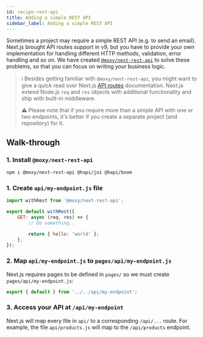 ```yaml
---
id: recipe-rest-api
title: Adding a simple REST API
sidebar_label: Adding a simple REST API
---
```


Sometimes a project may require a simple REST API (e.g. to send an email). Next.js brought API routes support in v9, but you have to provide your own implementation for handling different HTTP methods, validation, error handling and so on. We have created [`@moxy/next-rest-api`](https://github.com/moxystudio/next-rest-api/) to solve these problems, so that you can focus on writing your business logic.

> ℹ️ Besides getting familiar with `@moxy/next-rest-api`, you might want to give a quick read over Next.js [API routes](https://nextjs.org/docs#api-routes) documentation. Next.js extend Node.js `req` and `res` objects with additional functionality and ship with built-in middleware.

> ⚠️ Please note that if you require more than a simple API with one or two endpoints, it's better if you create a separate project (and repository) for it.

## Walk-through

### 1. Install `@moxy/next-rest-api`

```bash
npm i @moxy/next-rest-api @hapi/joi @hapi/boom
```

### 1. Create `api/my-endpoint.js` file

```js
import withRest from '@moxy/next-rest-api';

export default withRest({
    GET: async (req, res) => {
        // Do something..

        return { hello: 'world' };
    },
});
```

### 2. Map `api/my-endpoint.js` to `pages/api/my-endpoint.js`

Next.js requires pages to be defined in `pages/` so we must create `pages/api/my-endpoint.js`:

```js
export { default } from '../../api/my-endpoint';
```

### 3. Access your API at `/api/my-endpoint`

Next.js will map every file in `api/` to a corresponding `/api/...` route. For example, the file `api/products.js` will map to the `/api/products` endpoint.

